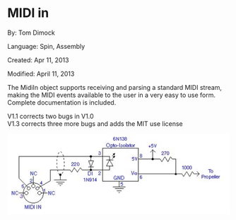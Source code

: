 # MIDI in

By: Tom Dimock

Language: Spin, Assembly

Created: Apr 11, 2013

Modified: April 11, 2013

The MidiIn object supports receiving and parsing a standard MIDI stream, making the MIDI events available to the user in a very easy to use form. Complete documentation is included.

V1.1 corrects two bugs in V1.0  
V1.3 corrects three more bugs and adds the MIT use license

![Auxiliary_Files/midi.jpg](Auxiliary_Files/midi.jpg)
